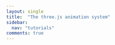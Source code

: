 ```yaml
---
layout: single
title:  "The three.js animation system"
sidebar:
  nav: "tutorials"
comments: true
---
```


